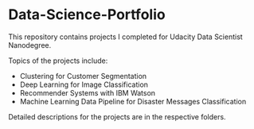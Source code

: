 # Data-Science-Portfolio
This repository contains projects I completed for Udacity Data Scientist Nanodegree.

Topics of the projects include:

* Clustering for Customer Segmentation
* Deep Learning for Image Classification 
* Recommender Systems with IBM Watson
* Machine Learning Data Pipeline for Disaster Messages Classification

Detailed descriptions for the projects are in the respective folders.


